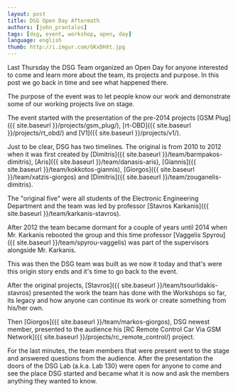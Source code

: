 ```yaml
---
layout: post
title: DSG Open Day Aftermath
authors: [john_prantalos]
tags: [dsg, event, workshop, open, day]
language: english
thumb: http://i.imgur.com/GKxDHXt.jpg
---
```

Last Thursday the DSG Team organized an Open Day for anyone interested to come
and learn more about the team, its projects and purpose. In this post we go
back in time and see what happened there.

The purpose of the event was to let people know our work and demonstrate some
of our working projects live on stage.

The event started with the presentation of the pre-2014 projects
[GSM Plug]({{ site.baseurl }}/projects/gsm_plug/),
[rt-OBD]({{ site.baseurl }}/projects/rt_obd/) and
[V1]({{ site.baseurl }}/projects/v1/).

Just to be clear, DSG has two timelines. The original is from 2010 to 2012 when
it was first created by [Dimitris]({{ site.baseurl }}/team/barmpakos-dimitris),
[Aris]({{ site.baseurl }}/team/danasis-aris),
[Giannis]({{ site.baseurl }}/team/kokkotos-giannis),
[Giorgos]({{ site.baseurl }}/team/xatzis-giorgos) and
[Dimitris]({{ site.baseurl }}/team/zouganelis-dimitris).

The "original five" were all students of the Electronic Engineering Department
and the team was led by professor
[Stavros Karkanis]({{ site.baseurl }}/team/karkanis-stavros).

After 2012 the team became dormant for a couple of years until 2014 when Mr.
Karkanis rebooted the group and this time professor
[Vaggelis Spyrou]({{ site.baseurl }}/team/spyrou-vaggelis) was part of the
supervisors alongside Mr. Karkanis.

This was then the DSG team was built as we now it today and that's were this
origin story ends and it's time to go back to the event.

After the original projects,
[Stavros]({{ site.baseurl }}/team/tsourlidakis-stavros) presented the work the
team has done with the Workshops so far, its legacy and how anyone can continue
its work or create something from his/her own.

Then [Giorgos]({{ site.baseurl }}/team/markos-giorgos), DSG newest member,
presented to the audience his
[RC Remote Control Car Via GSM Network]({{ site.baseurl }}/projects/rc_remote_control/)
project.

For the last minutes, the team members that were present went to the stage
and answered questions from the audience. After the presentation the doors
of the DSG Lab (a.k.a. Lab 130) were open for anyone to come and see the
place DSG started and became what it is now and ask the members anything they
wanted to know.
